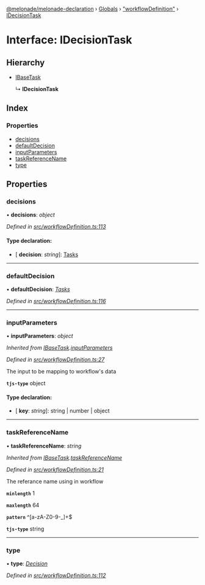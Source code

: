[@melonade/melonade-declaration](../README.md) › [Globals](../globals.md) › ["workflowDefinition"](../modules/_workflowdefinition_.md) › [IDecisionTask](_workflowdefinition_.idecisiontask.md)

# Interface: IDecisionTask

## Hierarchy

* [IBaseTask](_workflowdefinition_.ibasetask.md)

  ↳ **IDecisionTask**

## Index

### Properties

* [decisions](_workflowdefinition_.idecisiontask.md#decisions)
* [defaultDecision](_workflowdefinition_.idecisiontask.md#defaultdecision)
* [inputParameters](_workflowdefinition_.idecisiontask.md#inputparameters)
* [taskReferenceName](_workflowdefinition_.idecisiontask.md#taskreferencename)
* [type](_workflowdefinition_.idecisiontask.md#type)

## Properties

###  decisions

• **decisions**: *object*

*Defined in [src/workflowDefinition.ts:113](https://github.com/devit-tel/melonade-declaration/blob/f57d96e/src/workflowDefinition.ts#L113)*

#### Type declaration:

* \[ **decision**: *string*\]: [Tasks](../modules/_workflowdefinition_.md#tasks)

___

###  defaultDecision

• **defaultDecision**: *[Tasks](../modules/_workflowdefinition_.md#tasks)*

*Defined in [src/workflowDefinition.ts:116](https://github.com/devit-tel/melonade-declaration/blob/f57d96e/src/workflowDefinition.ts#L116)*

___

###  inputParameters

• **inputParameters**: *object*

*Inherited from [IBaseTask](_workflowdefinition_.ibasetask.md).[inputParameters](_workflowdefinition_.ibasetask.md#inputparameters)*

*Defined in [src/workflowDefinition.ts:27](https://github.com/devit-tel/melonade-declaration/blob/f57d96e/src/workflowDefinition.ts#L27)*

The input to be mapping to workflow's data

**`tjs-type`** object

#### Type declaration:

* \[ **key**: *string*\]: string | number | object

___

###  taskReferenceName

• **taskReferenceName**: *string*

*Inherited from [IBaseTask](_workflowdefinition_.ibasetask.md).[taskReferenceName](_workflowdefinition_.ibasetask.md#taskreferencename)*

*Defined in [src/workflowDefinition.ts:21](https://github.com/devit-tel/melonade-declaration/blob/f57d96e/src/workflowDefinition.ts#L21)*

The referance name using in workflow

**`minlength`** 1

**`maxlength`** 64

**`pattern`** ^[a-zA-Z0-9-_]+$

**`tjs-type`** string

___

###  type

• **type**: *[Decision](../enums/_task_.tasktypes.md#decision)*

*Defined in [src/workflowDefinition.ts:112](https://github.com/devit-tel/melonade-declaration/blob/f57d96e/src/workflowDefinition.ts#L112)*
